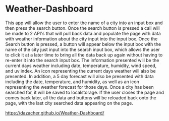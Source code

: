 # Weather-Dashboard

This app will allow the user to enter the name of a city into an input box and then press the search button. Once the search button is pressed a call will be made to 2 API's that will pull back data and populate the page with data with weather information about the city input into the input box. Once the Search button is pressed, a button will appear below the input box with the name of the city just input into the search input box, which allows the user to click it at a later time to bring all the data back up again without having to re-enter it into the search input box. The information presented will be the current days weather including date, temperature, humidity, wind speed, and uv index.  An icon representing the current days weather will also be presented. In addition, a 5 day forecast will also be presented with data including the date, temperature, and humidity, as well as an icon representing the weather forecast for those days. Once a city has been searched for, it will be saved to localstorage. If the user closes the page and comes back later, all the data and buttons will be reloaded back onto the page, with the last city searched data appearing on the page.

https://dazacher.github.io/Weather-Dashboard/
